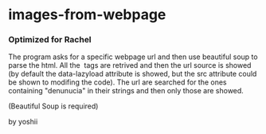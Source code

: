# images-from-webpage  
###  Optimized for Rachel


The program asks for a specific webpage url and then use beautiful soup to parse the html. All the <img> tags are retrived and then the url source is showed (by default the data-lazyload attribute is showed, but the src attribute could be shown to modifing the code). The url are searched for the ones containing "denunucia" in their strings and then only those are showed. 

(Beautiful Soup is required)


by yoshii
